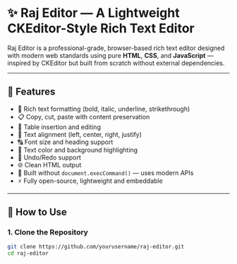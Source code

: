 # ✨ Raj Editor — A Lightweight CKEditor-Style Rich Text Editor

Raj Editor is a professional-grade, browser-based rich text editor designed with modern web standards using pure **HTML**, **CSS**, and **JavaScript** — inspired by CKEditor but built from scratch without external dependencies.



---

## 🚀 Features

- 📝 Rich text formatting (bold, italic, underline, strikethrough)
- 📋 Copy, cut, paste with content preservation
- 🧾 Table insertion and editing
- 📐 Text alignment (left, center, right, justify)
- 🔠 Font size and heading support
- 🎨 Text color and background highlighting
- 🔄 Undo/Redo support
- 🌐 Clean HTML output
- 🔌 Built without `document.execCommand()` — uses modern APIs
- ⚡ Fully open-source, lightweight and embeddable

---

## 🔧 How to Use

### 1. Clone the Repository

```bash
git clone https://github.com/yourusername/raj-editor.git
cd raj-editor
